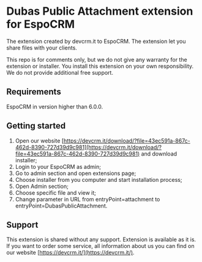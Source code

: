 # Dubas Public Attachment extension for EspoCRM
The extension created by devcrm.it to EspoCRM. The extension let you share files with your clients. 

This repo is for comments only, but we do not give any warranty for the extension or installer. You install this extension on your own responsibility. We do not provide additional free support.

## Requirements
EspoCRM in version higher than 6.0.0.

## Getting started
1. Open our website [https://devcrm.it/download/?file=43ec591a-867c-462d-8390-727d39d9c981](https://devcrm.it/download/?file=43ec591a-867c-462d-8390-727d39d9c981) and download installer;
2. Login to your EspoCRM as admin;
3. Go to admin section and open extensions page;
4. Choose installer from you computer and start installation process;
5. Open Admin section;
6. Choose specific file and view it;
7. Change parameter in URL from entryPoint=attachment to entryPoint=DubasPublicAttachment.

## Support
This extension is shared without any support. Extension is available as it is.
If you want to order some service, all information about us you can find on our website [https://devcrm.it/](https://devcrm.it/).
